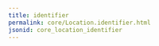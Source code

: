 ```yaml
---
title: identifier
permalink: core/Location.identifier.html
jsonid: core_location_identifier
---
```

